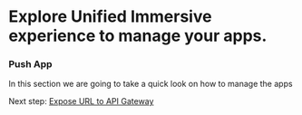 # Explore Unified Immersive experience to manage your apps.

### Push App

In this section we are going to take a quick look on how to manage the apps

Next step: [Expose URL to API Gateway](6.apigateway.md)
